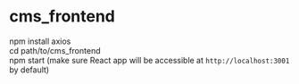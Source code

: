 # cms_frontend
npm install axios <br/>
cd path/to/cms_frontend <br/>
npm start (make sure React app will be accessible at `http://localhost:3001` by default)<br/>
